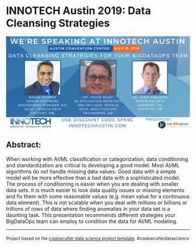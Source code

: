 
# INNOTECH Austin 2019: Data Cleansing Strategies

![banner](references/banner.png)

## Abstract:

When working with AI/ML classification or categorization, data conditioning and standardization are critical to developing a good model. Most AI/ML algorithms do not handle missing data values. Good data with a simple model will be more effective than a bad data with a sophisticated model. The process of conditioning is easier when you are dealing with smaller data sets. It is much easier to look data quality issues or missing elements and fix them with some reasonable values (e.g. mean value for a continuous data element). This is not scalable when you deal with millions or billions or trillions of rows of data where finding anomalies in your data set is a daunting task. This presentation recommends different strategies your BigDataOps team can employ to condition the data for AI/ML modeling.

--------

<p><small>Project based on the <a target="_blank" href="https://drivendata.github.io/cookiecutter-data-science/">cookiecutter data science project template</a>. #cookiecutterdatascience</small></p>
